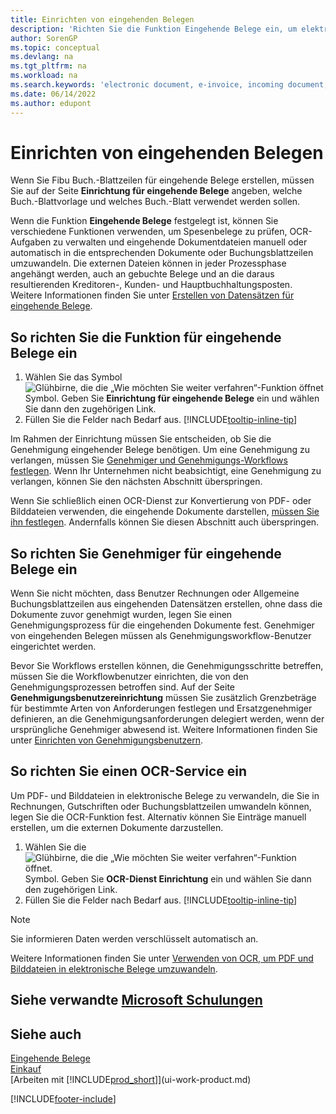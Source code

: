 ```yaml
---
title: Einrichten von eingehenden Belegen
description: 'Richten Sie die Funktion Eingehende Belege ein, um elektronische Belege zu erstellen, OCR-Aufgaben zu verwalten, Rechnungen zu importieren und Bilddateien zu konvertieren.'
author: SorenGP
ms.topic: conceptual
ms.devlang: na
ms.tgt_pltfrm: na
ms.workload: na
ms.search.keywords: 'electronic document, e-invoice, incoming document, OCR, ecommerce, document exchange, import invoice'
ms.date: 06/14/2022
ms.author: edupont
---
```

# Einrichten von eingehenden Belegen

Wenn Sie Fibu Buch.-Blattzeilen für eingehende Belege erstellen, müssen Sie auf der Seite **Einrichtung für eingehende Belege** angeben, welche Buch.-Blattvorlage und welches Buch.-Blatt verwendet werden sollen.

Wenn die Funktion **Eingehende Belege** festgelegt ist, können Sie verschiedene Funktionen verwenden, um Spesenbelege zu prüfen, OCR-Aufgaben zu verwalten und eingehende Dokumentdateien manuell oder automatisch in die entsprechenden Dokumente oder Buchungsblattzeilen umzuwandeln. Die externen Dateien können in jeder Prozessphase angehängt werden, auch an gebuchte Belege und an die daraus resultierenden Kreditoren-, Kunden- und Hauptbuchhaltungsposten. Weitere Informationen finden Sie unter [Erstellen von Datensätzen für eingehende Belege](across-how-create-income-document-records.md).

## So richten Sie die Funktion für eingehende Belege ein

1. Wählen Sie das Symbol ![Glühbirne, die die „Wie möchten Sie weiter verfahren“-Funktion öffnet](media/ui-search/search_small.png "Wie möchten Sie weiter verfahren?") Symbol. Geben Sie **Einrichtung für eingehende Belege** ein und wählen Sie dann den zugehörigen Link.
2. Füllen Sie die Felder nach Bedarf aus. [!INCLUDE[tooltip-inline-tip](includes/tooltip-inline-tip_md.md)]

Im Rahmen der Einrichtung müssen Sie entscheiden, ob Sie die Genehmigung eingehender Belege benötigen. Um eine Genehmigung zu verlangen, müssen Sie [Genehmiger und Genehmigungs-Workflows festlegen](#to-set-up-approvers-of-incoming-document-records). Wenn Ihr Unternehmen nicht beabsichtigt, eine Genehmigung zu verlangen, können Sie den nächsten Abschnitt überspringen.

Wenn Sie schließlich einen OCR-Dienst zur Konvertierung von PDF- oder Bilddateien verwenden, die eingehende Dokumente darstellen, [müssen Sie ihn festlegen](#to-set-up-an-ocr-service). Andernfalls können Sie diesen Abschnitt auch überspringen.

## So richten Sie Genehmiger für eingehende Belege ein

Wenn Sie nicht möchten, dass Benutzer Rechnungen oder Allgemeine Buchungsblattzeilen aus eingehenden Datensätzen erstellen, ohne dass die Dokumente zuvor genehmigt wurden, legen Sie einen Genehmigungsprozess für die eingehenden Dokumente fest. Genehmiger von eingehenden Belegen müssen als Genehmigungsworkflow-Benutzer eingerichtet werden.

Bevor Sie Workflows erstellen können, die Genehmigungsschritte betreffen, müssen Sie die Workflowbenutzer einrichten, die von den Genehmigungsprozessen betroffen sind. Auf der Seite **Genehmigungsbenutzereinrichtung** müssen Sie zusätzlich Grenzbeträge für bestimmte Arten von Anforderungen festlegen und Ersatzgenehmiger definieren, an die Genehmigungsanforderungen delegiert werden, wenn der ursprüngliche Genehmiger abwesend ist. Weitere Informationen finden Sie unter [Einrichten von Genehmigungsbenutzern](across-how-to-set-up-approval-users.md).

## So richten Sie einen OCR-Service ein

Um PDF- und Bilddateien in elektronische Belege zu verwandeln, die Sie in Rechnungen, Gutschriften oder Buchungsblattzeilen umwandeln können, legen Sie die OCR-Funktion fest. Alternativ können Sie Einträge manuell erstellen, um die externen Dokumente darzustellen.

1. Wählen Sie die ![Glühbirne, die die „Wie möchten Sie weiter verfahren“-Funktion öffnet.](media/ui-search/search_small.png "Sagen Sie mir, was Sie tun möchten") Symbol. Geben Sie **OCR-Dienst Einrichtung** ein und wählen Sie dann den zugehörigen Link.
2. Füllen Sie die Felder nach Bedarf aus. [!INCLUDE[tooltip-inline-tip](includes/tooltip-inline-tip_md.md)]

> [!NOTE]  
> Sie informieren Daten werden verschlüsselt automatisch an.

Weitere Informationen finden Sie unter [Verwenden von OCR, um PDF und Bilddateien in elektronische Belege umzuwandeln](across-how-use-ocr-pdf-images-files.md).  

## Siehe verwandte [Microsoft Schulungen](/training/modules/incoming-documents-dynamics-365-business-central/)

## Siehe auch

[Eingehende Belege](across-income-documents.md)  
[Einkauf](purchasing-manage-purchasing.md)  
[Arbeiten mit [!INCLUDE[prod_short](includes/prod_short.md)]](ui-work-product.md)


[!INCLUDE[footer-include](includes/footer-banner.md)]
